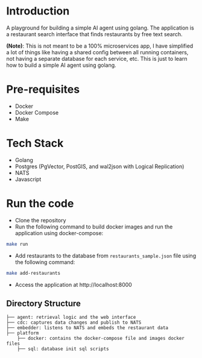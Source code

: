 # Introduction

A playground for building a simple AI agent using golang. The application is a restaurant search interface that finds
restaurants by free text search.

**(Note)**: This is not meant to be a 100% microservices app, I have simplified a lot of things like having a shared
config between all running containers, not having a separate database for each service, etc. This is just to learn how
to build a simple AI agent using golang.

# Pre-requisites

- Docker
- Docker Compose
- Make

# Tech Stack

- Golang
- Postgres (PgVector, PostGIS, and wal2json with Logical Replication)
- NATS
- Javascript

# Run the code

- Clone the repository
- Run the following command to build docker images and run the application using docker-compose:

```bash
make run
```

- Add restaurants to the database from `restaurants_sample.json` file using the following command:

```bash
make add-restaurants
```

- Access the application at http://localhost:8000

## Directory Structure

```
├── agent: retrieval logic and the web interface 
├── cdc: captures data changes and publish to NATS
├── embedder: listens to NATS and embeds the restaurant data
├── platform
    ├── docker: contains the docker-compose file and images docker files
    ├── sql: database init sql scripts
```
